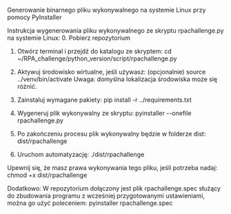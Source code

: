 Generowanie binarnego pliku wykonywalnego na systemie Linux przy pomocy PyInstaller

Instrukcja wygenerowania pliku wykonywalnego ze skryptu rpachallenge.py na systemie Linux:
0. Pobierz repozytorium

1. Otwórz terminal i przejdź do katalogu ze skryptem:
cd ~/RPA_challenge/python_version/script/rpachallenge.py

2. Aktywuj środowisko wirtualne, jeśli używasz: (opcjonalnie) 
source ../venv/bin/activate
Uwaga: domyślna lokalizacja środowiska może się różnić.

3. Zainstaluj wymagane pakiety:
pip install -r ../requirements.txt

4. Wygeneruj plik wykonywalny ze skryptu:
pyinstaller --onefile rpachallenge.py

5. Po zakończeniu procesu plik wykonywalny będzie w folderze dist:
dist/rpachallenge

6. Uruchom automatyzację:
./dist/rpachallenge

Upewnij się, że masz prawa wykonywania tego pliku, jeśli potrzeba nadaj:
chmod +x dist/rpachallenge

Dodatkowo:
W repozytorium dołączony jest plik rpachallenge.spec służący do zbudowania programu z wcześniej przygotowanymi ustawieniami, można go użyć poleceniem:
pyinstaller rpachallenge.spec